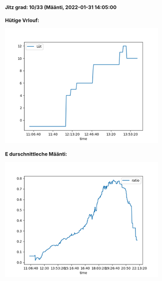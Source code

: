 ### Jitz grad: 10/33 (Määnti, 2022-01-31 14:05:00

### Hütige Vrlouf:
![Graph](Today.png)

### E durschnittleche Määnti:
![Graph](Määnti.png)